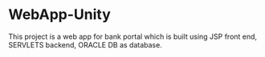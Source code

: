 # WebApp-Unity
This project is a web app for bank portal which is built using JSP front end, SERVLETS backend, ORACLE DB as database.
